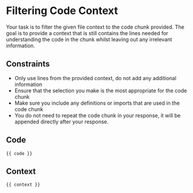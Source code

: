 # Filtering Code Context
Your task is to filter the given file context to the code chunk provided. The goal is to provide a context that is still contains the lines needed for understanding the code in the chunk whilst leaving out any irrelevant information.

## Constraints
  * Only use lines from the provided context, do not add any additional information
  * Ensure that the selection you make is the most appropriate for the code chunk
  * Make sure you include any definitions or imports that are used in the code chunk
  * You do not need to repeat the code chunk in your response, it will be appended directly after your response.

## Code
```
{{ code }}
```

## Context
```
{{ context }}
```
